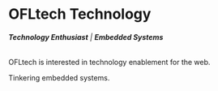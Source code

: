 # OFLtech Technology

###### ***Technology Enthusiast*** | ***Embedded Systems***

OFLtech is interested in technology enablement for the web.

Tinkering embedded systems.
